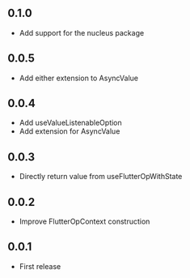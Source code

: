 ## 0.1.0

- Add support for the nucleus package

## 0.0.5

- Add either extension to AsyncValue

## 0.0.4

- Add useValueListenableOption
- Add extension for AsyncValue

## 0.0.3

- Directly return value from useFlutterOpWithState

## 0.0.2

- Improve FlutterOpContext construction

## 0.0.1

- First release
